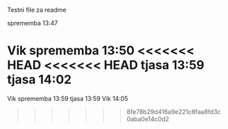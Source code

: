 Testni file za readme

sprememba 13:47


Vik sprememba 13:50
<<<<<<< HEAD
<<<<<<< HEAD
tjasa 13:59
tjasa 14:02
=======
Vik sprememba 13:59
tjasa 13:59
Vik 14:05
>>>>>>> 8fe78b29d416a9e221c8faa8fd3c0aba0e14c0d2
